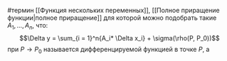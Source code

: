 #термин 
[[Функция нескольких переменных]], [[Полное приращение функции|полное приращение]] для которой можно подобрать такие $A_1, \dots, A_n$, что:$$\Delta y = \sum_{i = 1}^n{A_i* \Delta x_i} + \sigma(\rho(P, P_0))$$ при $P\to P_0$ называется дифференцируемой функцией в точке $P$, а 